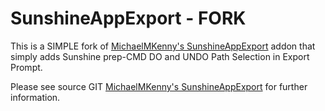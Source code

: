 # SunshineAppExport - FORK

This is a SIMPLE fork of [MichaelMKenny's SunshineAppExport](https://github.com/MichaelMKenny/SunshineAppExport) addon that simply adds Sunshine prep-CMD DO and UNDO Path Selection in Export Prompt.

Please see source GIT [MichaelMKenny's SunshineAppExport](https://github.com/MichaelMKenny/SunshineAppExport) for further information.
